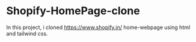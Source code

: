 # Shopify-HomePage-clone
In this project, i cloned  https://www.shopify.in/   home-webpage using html and tailwind css.
